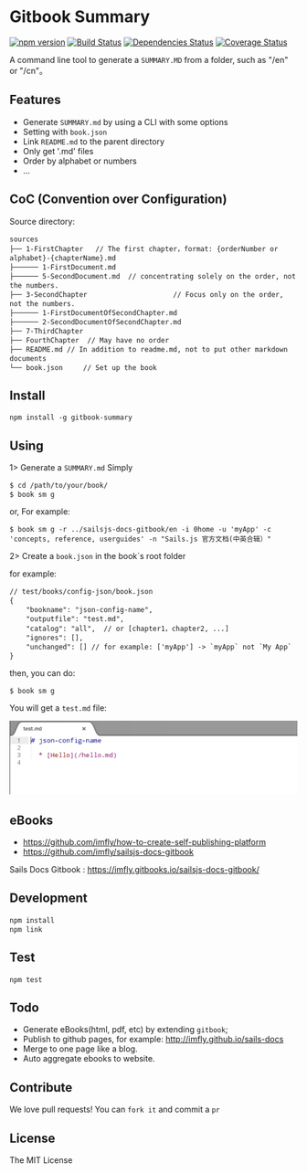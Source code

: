 # Gitbook Summary 

[![npm version](https://badge.fury.io/js/gitbook-summary.svg)](https://badge.fury.io/js/gitbook-summary)
[![Build Status](https://travis-ci.org/imfly/gitbook-summary.png?branch=master)](https://travis-ci.org/imfly/gitbook-summary)
[![Dependencies Status](https://david-dm.org/imfly/gitbook-summary.png)](https://david-dm.org/imfly/gitbook-summary)
[![Coverage Status](https://coveralls.io/repos/imfly/gitbook-summary/badge.png)](https://coveralls.io/r/imfly/gitbook-summary)


A command line tool to generate a `SUMMARY.MD` from a folder, such as "/en" or "/cn"。
	
## Features

- Generate `SUMMARY.md` by using a CLI with some options 
- Setting with `book.json`
- Link `README.md` to the parent directory
- Only get '.md' files
- Order by alphabet or numbers
- ...

## CoC (Convention over Configuration) 

Source directory:

```
sources
├── 1-FirstChapter   // The first chapter，format: {orderNumber or alphabet}-{chapterName}.md
├────── 1-FirstDocument.md 
├────── 5-SecondDocument.md  // concentrating solely on the order, not the numbers.
├── 3-SecondChapter                     // Focus only on the order, not the numbers.
├────── 1-FirstDocumentOfSecondChapter.md 
├────── 2-SecondDocumentOfSecondChapter.md  
├── 7-ThirdChapter 
├── FourthChapter  // May have no order
├── README.md // In addition to readme.md, not to put other markdown documents 
└── book.json     // Set up the book 
```

## Install

```
npm install -g gitbook-summary
```

## Using

1> Generate a `SUMMARY.md` Simply

```
$ cd /path/to/your/book/
$ book sm g
``` 

or, For example:

```
$ book sm g -r ../sailsjs-docs-gitbook/en -i 0home -u 'myApp' -c 'concepts, reference, userguides' -n "Sails.js 官方文档(中英合辑）"
```

2> Create a `book.json` in the book`s root folder

for example:

```
// test/books/config-json/book.json
{
    "bookname": "json-config-name",
    "outputfile": "test.md",
    "catalog": "all",  // or [chapter1，chapter2, ...]
    "ignores": [],  
    "unchanged": [] // for example: ['myApp'] -> `myApp` not `My App` 
}
```

then, you can do:

```
$ book sm g
```

You will get a `test.md` file:

![test.md.jpg](doc/img/test.md.jpg)

## eBooks

* https://github.com/imfly/how-to-create-self-publishing-platform
* https://github.com/imfly/sailsjs-docs-gitbook

Sails Docs Gitbook : https://imfly.gitbooks.io/sailsjs-docs-gitbook/

## Development

```
npm install
npm link
```

## Test

```
npm test
```

## Todo

- Generate eBooks(html, pdf, etc) by extending `gitbook`;
- Publish to github pages, for example:  http://imfly.github.io/sails-docs
- Merge to one page like a blog.
- Auto aggregate ebooks to website.

## Contribute

We love pull requests! You can `fork it` and commit a `pr`

## License

The MIT License

